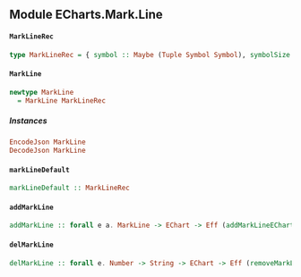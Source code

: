 ## Module ECharts.Mark.Line

#### `MarkLineRec`

``` purescript
type MarkLineRec = { symbol :: Maybe (Tuple Symbol Symbol), symbolSize :: Maybe DoubleSymbolSize, symbolRotate :: Maybe (Tuple Number Number), effect :: Maybe MarkPointEffect, geoCoord :: Maybe (Array GeoCoord), data :: Maybe (Array (Tuple MarkPointData MarkPointData)), itemStyle :: Maybe ItemStyle }
```

#### `MarkLine`

``` purescript
newtype MarkLine
  = MarkLine MarkLineRec
```

##### Instances
``` purescript
EncodeJson MarkLine
DecodeJson MarkLine
```

#### `markLineDefault`

``` purescript
markLineDefault :: MarkLineRec
```

#### `addMarkLine`

``` purescript
addMarkLine :: forall e a. MarkLine -> EChart -> Eff (addMarkLineECharts :: ADD_MARKLINE | e) EChart
```

#### `delMarkLine`

``` purescript
delMarkLine :: forall e. Number -> String -> EChart -> Eff (removeMarkLine :: REMOVE_MARKLINE | e) EChart
```


